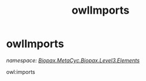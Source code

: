 ﻿---
title: owlImports
---

# owlImports
_namespace: [Biopax.MetaCyc.Biopax.Level3.Elements](N-Biopax.MetaCyc.Biopax.Level3.Elements.html)_

owl:imports




